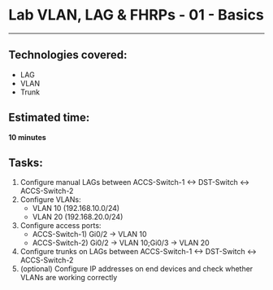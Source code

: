 # Lab VLAN, LAG & FHRPs - 01 - Basics
---

## Technologies covered:
- LAG
- VLAN
- Trunk

## Estimated time:
**10 minutes**

## Tasks:

1. Configure manual LAGs between ACCS-Switch-1 <-> DST-Switch <-> ACCS-Switch-2
2. Configure VLANs:
	- VLAN 10 (192.168.10.0/24)
	- VLAN 20 (192.168.20.0/24)
3. Configure access ports:
	- ACCS-Switch-1) Gi0/2 -> VLAN 10
	- ACCS-Switch-2) Gi0/2 -> VLAN 10;Gi0/3 -> VLAN 20
4. Configure trunks on LAGs between ACCS-Switch-1 <-> DST-Switch <-> ACCS-Switch-2
5. (optional) Configure IP addresses on end devices and check whether VLANs are working correctly
